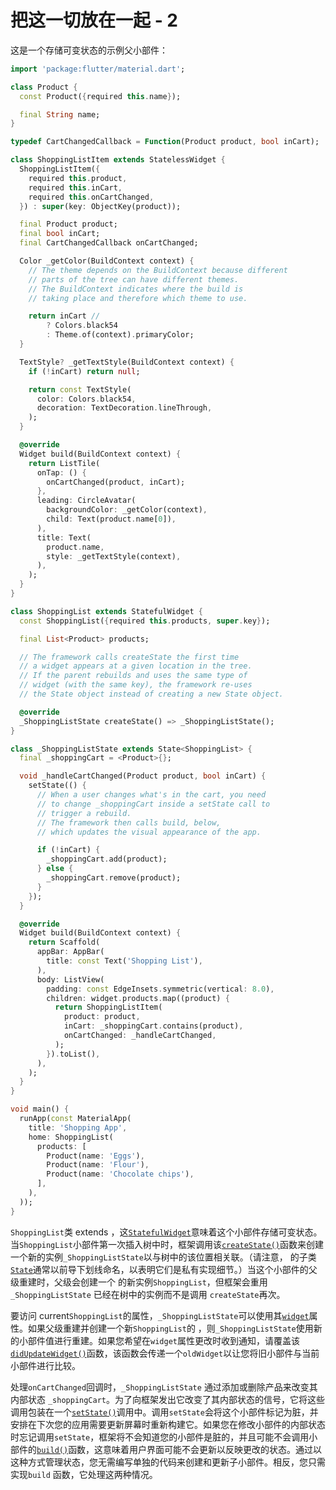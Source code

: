 # 把这一切放在一起 - 2

这是一个存储可变状态的示例父小部件：

```dart
import 'package:flutter/material.dart';

class Product {
  const Product({required this.name});

  final String name;
}

typedef CartChangedCallback = Function(Product product, bool inCart);

class ShoppingListItem extends StatelessWidget {
  ShoppingListItem({
    required this.product,
    required this.inCart,
    required this.onCartChanged,
  }) : super(key: ObjectKey(product));

  final Product product;
  final bool inCart;
  final CartChangedCallback onCartChanged;

  Color _getColor(BuildContext context) {
    // The theme depends on the BuildContext because different
    // parts of the tree can have different themes.
    // The BuildContext indicates where the build is
    // taking place and therefore which theme to use.

    return inCart //
        ? Colors.black54
        : Theme.of(context).primaryColor;
  }

  TextStyle? _getTextStyle(BuildContext context) {
    if (!inCart) return null;

    return const TextStyle(
      color: Colors.black54,
      decoration: TextDecoration.lineThrough,
    );
  }

  @override
  Widget build(BuildContext context) {
    return ListTile(
      onTap: () {
        onCartChanged(product, inCart);
      },
      leading: CircleAvatar(
        backgroundColor: _getColor(context),
        child: Text(product.name[0]),
      ),
      title: Text(
        product.name,
        style: _getTextStyle(context),
      ),
    );
  }
}

class ShoppingList extends StatefulWidget {
  const ShoppingList({required this.products, super.key});

  final List<Product> products;

  // The framework calls createState the first time
  // a widget appears at a given location in the tree.
  // If the parent rebuilds and uses the same type of
  // widget (with the same key), the framework re-uses
  // the State object instead of creating a new State object.

  @override
  _ShoppingListState createState() => _ShoppingListState();
}

class _ShoppingListState extends State<ShoppingList> {
  final _shoppingCart = <Product>{};

  void _handleCartChanged(Product product, bool inCart) {
    setState(() {
      // When a user changes what's in the cart, you need
      // to change _shoppingCart inside a setState call to
      // trigger a rebuild.
      // The framework then calls build, below,
      // which updates the visual appearance of the app.

      if (!inCart) {
        _shoppingCart.add(product);
      } else {
        _shoppingCart.remove(product);
      }
    });
  }

  @override
  Widget build(BuildContext context) {
    return Scaffold(
      appBar: AppBar(
        title: const Text('Shopping List'),
      ),
      body: ListView(
        padding: const EdgeInsets.symmetric(vertical: 8.0),
        children: widget.products.map((product) {
          return ShoppingListItem(
            product: product,
            inCart: _shoppingCart.contains(product),
            onCartChanged: _handleCartChanged,
          );
        }).toList(),
      ),
    );
  }
}

void main() {
  runApp(const MaterialApp(
    title: 'Shopping App',
    home: ShoppingList(
      products: [
        Product(name: 'Eggs'),
        Product(name: 'Flour'),
        Product(name: 'Chocolate chips'),
      ],
    ),
  ));
}
```

`ShoppingList`类 extends ，这[`StatefulWidget`](https://api.flutter.dev/flutter/widgets/StatefulWidget-class.html)意味着这个小部件存储可变状态。当`ShoppingList`小部件第一次插入树中时，框架调用该[`createState()`](https://api.flutter.dev/flutter/widgets/StatefulWidget-class.html#createState)函数来创建一个新的实例`_ShoppingListState`以与树中的该位置相关联。（请注意， 的子类 [`State`](https://api.flutter.dev/flutter/widgets/State-class.html)通常以前导下划线命名，以表明它们是私有实现细节。）当这个小部件的父级重建时，父级会创建一个 的新实例`ShoppingList`，但框架会重用`_ShoppingListState` 已经在树中的实例而不是调用 `createState`再次。

要访问 current`ShoppingList`的属性，`_ShoppingListState`可以使用其[`widget`](https://api.flutter.dev/flutter/widgets/Widget-class.html)属性。如果父级重建并创建一个新`ShoppingList`的 ，则`_ShoppingListState`使用新的小部件值进行重建。如果您希望在`widget`属性更改时收到通知，请覆盖该[`didUpdateWidget()`](https://api.flutter.dev/flutter/widgets/State-class.html#didUpdateWidget)函数，该函数会传递一个`oldWidget`以让您将旧小部件与当前小部件进行比较。

处理`onCartChanged`回调时，`_ShoppingListState` 通过添加或删除产品来改变其内部状态 `_shoppingCart`。为了向框架发出它改变了其内部状态的信号，它将这些调用包装在一个[`setState()`](https://api.flutter.dev/flutter/widgets/State/setState.html)调用中。调用`setState`会将这个小部件标记为脏，并安排在下次您的应用需要更新屏幕时重新构建它。如果您在修改小部件的内部状态时忘记调用`setState`，框架将不会知道您的小部件是脏的，并且可能不会调用小部件的[`build()`](https://api.flutter.dev/flutter/widgets/StatelessWidget/build.html)函数，这意味着用户界面可能不会更新以反映更改的状态。通过以这种方式管理状态，您无需编写单独的代码来创建和更新子小部件。相反，您只需实现`build` 函数，它处理这两种情况。